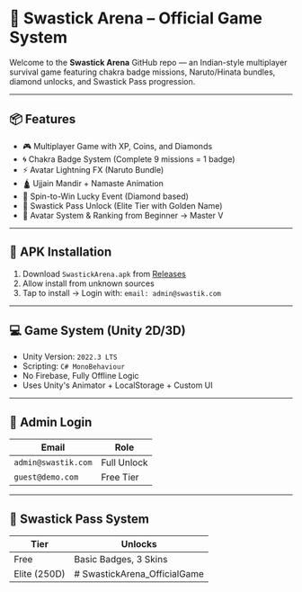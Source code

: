 # 🔱 Swastick Arena – Official Game System

Welcome to the **Swastick Arena** GitHub repo — an Indian-style multiplayer survival game featuring chakra badge missions, Naruto/Hinata bundles, diamond unlocks, and Swastick Pass progression.

---

## 📦 Features

- 🎮 Multiplayer Game with XP, Coins, and Diamonds
- 🌀 Chakra Badge System (Complete 9 missions = 1 badge)
- ⚡ Avatar Lightning FX (Naruto Bundle)
- 🛕 Ujjain Mandir + Namaste Animation
- 🎁 Spin-to-Win Lucky Event (Diamond based)
- 🎴 Swastick Pass Unlock (Elite Tier with Golden Name)
- 👤 Avatar System & Ranking from Beginner → Master V

---

## 📲 APK Installation

1. Download `SwastickArena.apk` from [Releases](https://github.com/YOUR_USERNAME/SwastickArena_OfficialGame/releases)
2. Allow install from unknown sources
3. Tap to install → Login with:
   ```email: admin@swastik.com```

---

## 💻 Game System (Unity 2D/3D)

- Unity Version: `2022.3 LTS`  
- Scripting: `C# MonoBehaviour`  
- No Firebase, Fully Offline Logic  
- Uses Unity's Animator + LocalStorage + Custom UI

---

## 👑 Admin Login

| Email                | Role         |
|----------------------|--------------|
| `admin@swastik.com`  | Full Unlock  |
| `guest@demo.com`     | Free Tier    |

---

## 🧙 Swastick Pass System

| Tier        | Unlocks                  |
|-------------|--------------------------|
| Free        | Basic Badges, 3 Skins    |
| Elite (250D)|# SwastickArena_OfficialGame



